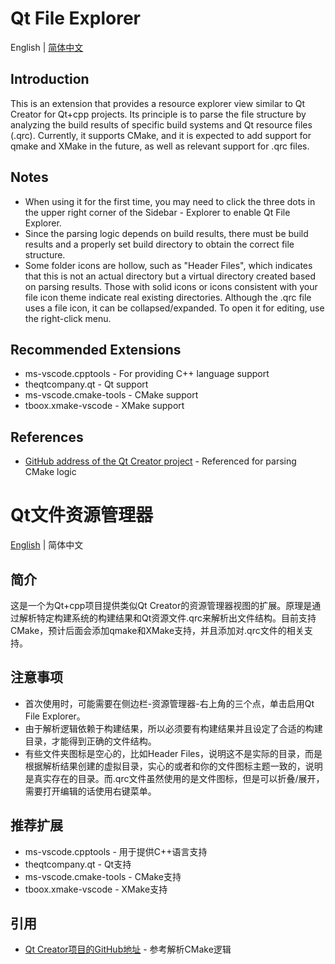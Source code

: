# Qt File Explorer
English | [简体中文](#简体中文)

## Introduction
This is an extension that provides a resource explorer view similar to Qt Creator for Qt+cpp projects. Its principle is to parse the file structure by analyzing the build results of specific build systems and Qt resource files (.qrc). Currently, it supports CMake, and it is expected to add support for qmake and XMake in the future, as well as relevant support for .qrc files.

## Notes
- When using it for the first time, you may need to click the three dots in the upper right corner of the Sidebar - Explorer to enable Qt File Explorer.
- Since the parsing logic depends on build results, there must be build results and a properly set build directory to obtain the correct file structure.
- Some folder icons are hollow, such as "Header Files", which indicates that this is not an actual directory but a virtual directory created based on parsing results. Those with solid icons or icons consistent with your file icon theme indicate real existing directories. Although the .qrc file uses a file icon, it can be collapsed/expanded. To open it for editing, use the right-click menu.

## Recommended Extensions
- ms-vscode.cpptools - For providing C++ language support
- theqtcompany.qt - Qt support
- ms-vscode.cmake-tools - CMake support
- tboox.xmake-vscode - XMake support

## References
- [GitHub address of the Qt Creator project](https://github.com/qt-creator/qt-creator) - Referenced for parsing CMake logic


# <a id="简体中文"></a>Qt文件资源管理器
[English](#qt-file-explorer) | 简体中文

## 简介
这是一个为Qt+cpp项目提供类似Qt Creator的资源管理器视图的扩展。原理是通过解析特定构建系统的构建结果和Qt资源文件.qrc来解析出文件结构。目前支持CMake，预计后面会添加qmake和XMake支持，并且添加对.qrc文件的相关支持。

## 注意事项
- 首次使用时，可能需要在侧边栏-资源管理器-右上角的三个点，单击启用Qt File Explorer。
- 由于解析逻辑依赖于构建结果，所以必须要有构建结果并且设定了合适的构建目录，才能得到正确的文件结构。
- 有些文件夹图标是空心的，比如Header Files，说明这不是实际的目录，而是根据解析结果创建的虚拟目录，实心的或者和你的文件图标主题一致的，说明是真实存在的目录。而.qrc文件虽然使用的是文件图标，但是可以折叠/展开，需要打开编辑的话使用右键菜单。

## 推荐扩展
- ms-vscode.cpptools - 用于提供C++语言支持
- theqtcompany.qt - Qt支持
- ms-vscode.cmake-tools - CMake支持
- tboox.xmake-vscode - XMake支持

## 引用
- [Qt Creator项目的GitHub地址](https://github.com/qt-creator/qt-creator) - 参考解析CMake逻辑